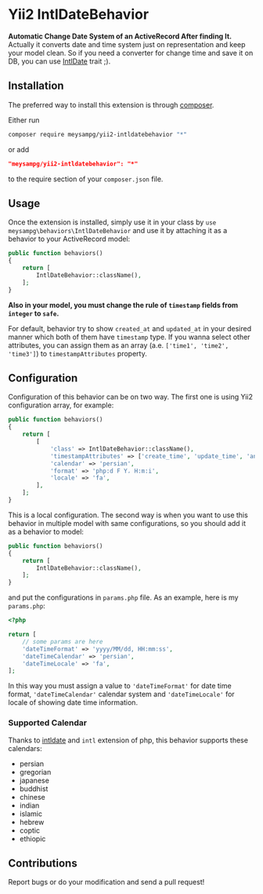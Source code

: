 Yii2 IntlDateBehavior
==================
**Automatic Change Date System of an ActiveRecord After finding It.** Actually it converts date and time system just on representation and keep your model clean. So if you need a converter for change time and save it on DB, you can use [IntlDate](https://github.com/meysampg/intldate) trait ;).

## Installation


The preferred way to install this extension is through [composer](http://getcomposer.org/download/).

Either run

```bash
composer require meysampg/yii2-intldatebehavior "*"
```

or add

```json
"meysampg/yii2-intldatebehavior": "*"
```

to the require section of your `composer.json` file.


## Usage


Once the extension is installed, simply use it in your class by `use meysampg\behaviors\IntlDateBehavior` and use it by attaching it as a behavior to your ActiveRecord model:

```php
public function behaviors()
{
    return [
        IntlDateBehavior::className(),
    ];
}
```
**Also in your model, you must change the rule of `timestamp` fields from `integer` to `safe`.**

For default, behavior try to show `created_at` and `updated_at` in your desired manner which both of them have `timestamp` type. If you wanna select other attributes, you can assign them as an array (a.e. `['time1', 'time2', 'time3']`) to `timestampAttributes` property.

## Configuration

Configuration of this behavior can be on two way. The first one is using Yii2 configuration array, for example:

```php
public function behaviors()
{
    return [
        [
            'class' => IntlDateBehavior::className(),
            'timestampAttributes' => ['create_time', 'update_time', 'another_time'],
            'calendar' => 'persian',
            'format' => 'php:d F Y، H:m:i',
            'locale' => 'fa',
        ],
    ];
}
```

This is a local configuration. The second way is when you want to use this behavior in multiple model with same configurations, so you should add it as a behavior to model:

```php
public function behaviors()
{
    return [
        IntlDateBehavior::className(),
    ];
}
```

and put the configurations in `params.php` file. As an example, here is my `params.php`:

```php
<?php

return [
    // some params are here
    'dateTimeFormat' => 'yyyy/MM/dd, HH:mm:ss',
    'dateTimeCalendar' => 'persian',
    'dateTimeLocale' => 'fa',
];

```

In this way you must assign a value to `'dateTimeFormat'` for date time format, `'dateTimeCalendar'` calendar system and `'dateTimeLocale'` for locale of showing date time information.

### Supported Calendar
Thanks to [intldate](https://github.com/meysampg/intldate) and `intl` extension of php, this behavior supports these calendars:

 - persian
 - gregorian
 - japanese
 - buddhist
 - chinese
 - indian
 - islamic
 - hebrew
 - coptic
 - ethiopic

## Contributions
Report bugs or do your modification and send a pull request!

